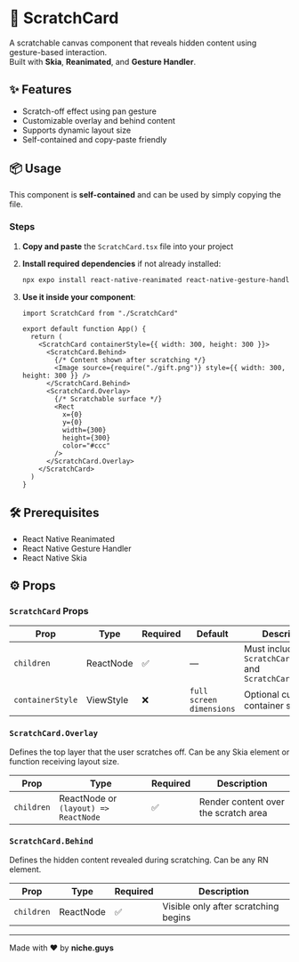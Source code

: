 # 🎉 ScratchCard

A scratchable canvas component that reveals hidden content using gesture-based interaction.  
Built with **Skia**, **Reanimated**, and **Gesture Handler**.

## ✨ Features

- Scratch-off effect using pan gesture  
- Customizable overlay and behind content  
- Supports dynamic layout size  
- Self-contained and copy-paste friendly  

## 📦 Usage

This component is **self-contained** and can be used by simply copying the file.

### Steps

1. **Copy and paste** the `ScratchCard.tsx` file into your project  
2. **Install required dependencies** if not already installed:

   ```bash
   npx expo install react-native-reanimated react-native-gesture-handler @shopify/react-native-skia
   ```

3. **Use it inside your component**:

   ```tsx
   import ScratchCard from "./ScratchCard"

   export default function App() {
     return (
       <ScratchCard containerStyle={{ width: 300, height: 300 }}>
         <ScratchCard.Behind>
           {/* Content shown after scratching */}
           <Image source={require("./gift.png")} style={{ width: 300, height: 300 }} />
         </ScratchCard.Behind>
         <ScratchCard.Overlay>
           {/* Scratchable surface */}
           <Rect
             x={0}
             y={0}
             width={300}
             height={300}
             color="#ccc"
           />
         </ScratchCard.Overlay>
       </ScratchCard>
     )
   }
   ```

## 🛠 Prerequisites

- React Native Reanimated  
- React Native Gesture Handler  
- React Native Skia

## ⚙️ Props

### `ScratchCard` Props

| Prop            | Type            | Required | Default                  | Description                                 |
|-----------------|-----------------|----------|--------------------------|---------------------------------------------|
| `children`      | ReactNode       | ✅       | —                        | Must include `ScratchCard.Behind` and `ScratchCard.Overlay` |
| `containerStyle`| ViewStyle       | ❌       | `full screen dimensions` | Optional custom container styling           |

### `ScratchCard.Overlay`

Defines the top layer that the user scratches off. Can be any Skia element or function receiving layout size.

| Prop      | Type                                   | Required | Description                          |
|-----------|----------------------------------------|----------|--------------------------------------|
| `children`| ReactNode or `(layout) => ReactNode`   | ✅       | Render content over the scratch area|

### `ScratchCard.Behind`

Defines the hidden content revealed during scratching. Can be any RN element.

| Prop      | Type          | Required | Description                           |
|-----------|---------------|----------|---------------------------------------|
| `children`| ReactNode     | ✅       | Visible only after scratching begins  |

---

Made with ❤️ by **niche.guys**
